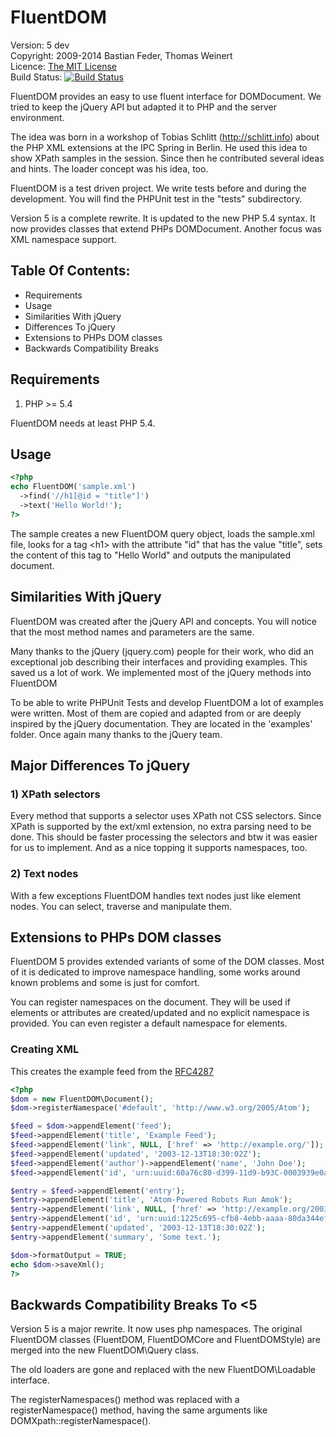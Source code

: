 # FluentDOM

  Version: 5 dev <br />
  Copyright: 2009-2014 Bastian Feder, Thomas Weinert <br />
  Licence: [The MIT License](http://www.opensource.org/licenses/mit-license.php) <br />
  Build Status: [![Build Status](https://travis-ci.org/FluentDOM/FluentDOM.svg?branch=master)](https://travis-ci.org/FluentDOM/FluentDOM) <br />

FluentDOM provides an easy to use fluent interface for DOMDocument. We tried to
keep the jQuery API but adapted it to PHP and the server environment.

The idea was born in a workshop of Tobias Schlitt (http://schlitt.info) about
the PHP XML extensions at the IPC Spring in Berlin. He used this idea to show
XPath samples in the session. Since then he contributed several ideas and hints.
The loader concept was his idea, too.

FluentDOM is a test driven project. We write tests before and during the
development. You will find the PHPUnit test in the "tests" subdirectory.

Version 5 is a complete rewrite. It is updated to the new PHP 5.4 syntax. It
now provides classes that extend PHPs DOMDocument. Another focus was
XML namespace support.

## Table Of Contents:
* Requirements
* Usage
* Similarities With jQuery
* Differences To jQuery
* Extensions to PHPs DOM classes
* Backwards Compatibility Breaks

## Requirements

1) PHP >= 5.4

FluentDOM needs at least PHP 5.4.

## Usage

```php
<?php
echo FluentDOM('sample.xml')
  ->find('//h1[@id = "title"]')
  ->text('Hello World!');
?>
```

The sample creates a new FluentDOM query object, loads the sample.xml file,
looks for a tag &lt;h1> with the attribute "id" that has the value "title",
sets the content of this tag to "Hello World" and outputs the manipulated
document.

## Similarities With jQuery

FluentDOM was created after the jQuery API and concepts. You will notice that
the most method names and parameters are the same.

Many thanks to the jQuery (jquery.com) people for their work, who did an
exceptional job describing their interfaces and providing examples. This saved
us a lot of work. We implemented most of the jQuery methods into FluentDOM

To be able to write PHPUnit Tests and develop FluentDOM a lot of examples were
written. Most of them are copied and adapted from or are deeply inspired by the
jQuery documentation. They are located in the 'examples' folder.
Once again many thanks to the jQuery team.

## Major Differences To jQuery

### 1) XPath selectors

Every method that supports a selector uses XPath not CSS selectors. Since XPath
is supported by the ext/xml extension, no extra parsing need to be
done. This should be faster processing the selectors and btw it was easier for
us to implement. And as a nice topping it supports namespaces, too.

### 2) Text nodes

With a few exceptions FluentDOM handles text nodes just like element nodes.
You can select, traverse and manipulate them.

## Extensions to PHPs DOM classes

FluentDOM 5 provides extended variants of some of the DOM classes. Most of
it is dedicated to improve namespace handling, some works around known problems
and some is just for comfort.

You can register namespaces on the document. They will be used if elements
or attributes are created/updated and no explicit namespace is provided. You can
even register a default namespace for elements.

### Creating XML

This creates the example feed from the [RFC4287](http://tools.ietf.org/html/rfc4287#section-1.1)

```php
<?php
$dom = new FluentDOM\Document();
$dom->registerNamespace('#default', 'http://www.w3.org/2005/Atom');

$feed = $dom->appendElement('feed');
$feed->appendElement('title', 'Example Feed');
$feed->appendElement('link', NULL, ['href' => 'http://example.org/']);
$feed->appendElement('updated', '2003-12-13T18:30:02Z');
$feed->appendElement('author')->appendElement('name', 'John Doe');
$feed->appendElement('id', 'urn:uuid:60a76c80-d399-11d9-b93C-0003939e0af6');

$entry = $feed->appendElement('entry');
$entry->appendElement('title', 'Atom-Powered Robots Run Amok');
$entry->appendElement('link', NULL, ['href' => 'http://example.org/2003/12/13/atom03']);
$entry->appendElement('id', 'urn:uuid:1225c695-cfb8-4ebb-aaaa-80da344efa6a');
$entry->appendElement('updated', '2003-12-13T18:30:02Z');
$entry->appendElement('summary', 'Some text.');

$dom->formatOutput = TRUE;
echo $dom->saveXml();
?>
```

## Backwards Compatibility Breaks To &lt;5

Version 5 is a major rewrite. It now uses php namespaces. The original FluentDOM
classes (FluentDOM, FluentDOMCore and FluentDOMStyle) are merged into the new
FluentDOM\Query class.

The old loaders are gone and replaced with the new FluentDOM\Loadable interface.

The registerNamespaces() method was replaced with a registerNamespace() method,
having the same arguments like DOMXpath::registerNamespace().
